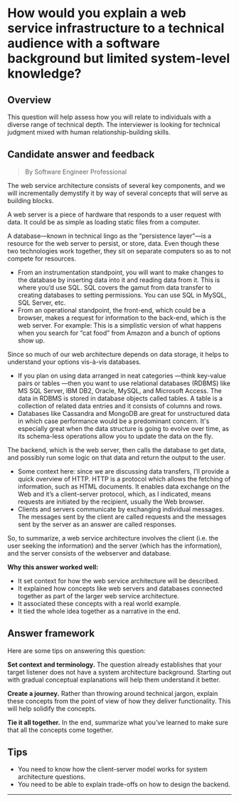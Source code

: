 # How would you explain a web service infrastructure to a technical audience with a software background but limited system-level knowledge?

## Overview
This question will help assess how you will relate to individuals with a diverse range of technical depth. The interviewer is looking for technical judgment mixed with human relationship-building skills.

## Candidate answer and feedback
> By Software Engineer Professional

The web service architecture consists of several key components, and we will incrementally demystify it by way of several concepts that will serve as building blocks.

A web server is a piece of hardware that responds to a user request with data. It could be as simple as loading static files from a computer.

A database—known in technical lingo as the “persistence layer”—is a resource for the web server to persist, or store, data. Even though these two technologies work together, they sit on separate computers so as to not compete for resources.

* From an instrumentation standpoint, you will want to make changes to the database by inserting data into it and reading data from it. This is where you’d use SQL. SQL covers the gamut from data transfer to creating databases to setting permissions. You can use SQL in MySQL, SQL Server, etc.
* From an operational standpoint, the front-end, which could be a browser, makes a request for information to the back-end, which is the web server. For example: This is a simplistic version of what happens when you search for “cat food” from Amazon and a bunch of options show up.

Since so much of our web architecture depends on data storage, it helps to understand your options vis-à-vis databases.

* If you plan on using data arranged in neat categories —think key-value pairs or tables —then you want to use relational databases (RDBMS) like MS SQL Server, IBM DB2, Oracle, MySQL, and Microsoft Access. The data in RDBMS is stored in database objects called tables. A table is a collection of related data entries and it consists of columns and rows.
* Databases like Cassandra and MongoDB are great for unstructured data in which case performance would be a predominant concern. It's especially great when the data structure is going to evolve over time, as its schema-less operations allow you to update the data on the fly.

The backend, which is the web server, then calls the database to get data, and possibly run some logic on that data and return the output to the user.

* Some context here: since we are discussing data transfers, I’ll provide a quick overview of HTTP. HTTP is a protocol which allows the fetching of information, such as HTML documents. It enables data exchange on the Web and it’s a client-server protocol, which, as I indicated, means requests are initiated by the recipient, usually the Web browser.
* Clients and servers communicate by exchanging individual messages. The messages sent by the client are called requests and the messages sent by the server as an answer are called responses.

So, to summarize, a web service architecture involves the client (i.e. the user seeking the information) and the server (which has the information), and the server consists of the webserver and database.

**Why this answer worked well:**

* It set context for how the web service architecture will be described.
* It explained how concepts like web servers and databases connected together as part of the larger web service architecture.
* It associated these concepts with a real world example.
* It tied the whole idea together as a narrative in the end.

## Answer framework
Here are some tips on answering this question:

**Set context and terminology.** The question already establishes that your target listener does not have a system architecture background. Starting out with gradual conceptual explanations will help them understand it better.

**Create a journey.** Rather than throwing around technical jargon, explain these concepts from the point of view of how they deliver functionality. This will help solidify the concepts.

**Tie it all together.** In the end, summarize what you’ve learned to make sure that all the concepts come together.

## Tips

* You need to know how the client-server model works for system architecture questions.
* You need to be able to explain trade-offs on how to design the backend.

---